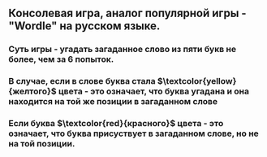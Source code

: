 ## Консолевая игра, аналог  популярной игры - "Wordle" на русском языке.

### Суть игры - угадать загаданное слово из пяти букв не более, чем за 6 попыток.

### В случае, если в слове буква стала $\textcolor{yellow}{желтого}$  цвета - это означает, что буква угадана и она находится на той же позиции в загаданном слове
### Если буква $\textcolor{red}{красного}$ цвета - это означает, что буква присуствует в загаданном слове, но не на той позиции.
